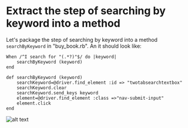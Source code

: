 # Extract the step of searching by keyword into a method

Let's package the step of searching by keyword into a method `searchByKeyword` in "buy_book.rb". An it should look like:

<pre><code>When /^I search for "(.*?)"$/ do |keyword|
    searchByKeyword (keyword)
end

def searchByKeyword (keyword)
	searchKeyword=@driver.find_element :id => "twotabsearchtextbox"
	searchKeyword.clear
	searchKeyword.send_keys keyword
	element=@driver.find_element :class =>"nav-submit-input"
	element.click
end
</pre></code>

![alt text](https://raw.githubusercontent.com/hy1984427/BDD-with-PageObject/master/images/ExtractSearchByKeyword.png "Extract searchByKeyword into a method")
